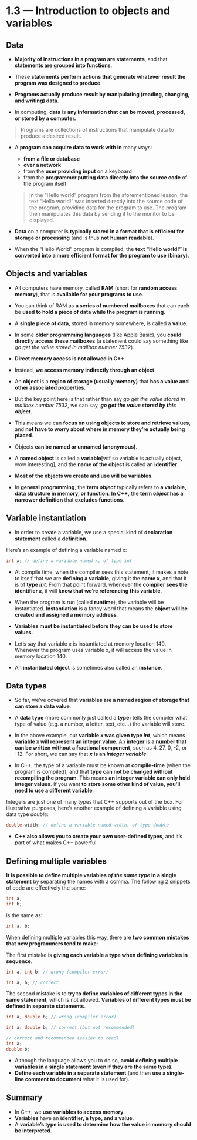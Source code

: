 # 1.3 — Introduction to objects and variables

## Data

- **Majority of instructions in a program are statements**, and that **statements are grouped into functions**. 
- These **statements perform actions that generate whatever result the program was designed to produce**.

- **Programs actually produce result by manipulating (reading, changing, and writing) data**. 
- In computing, **data** is **any information that can be moved, processed, or stored by a computer.**

> Programs are collections of instructions that manipulate data to produce a desired result.

- A **program can acquire data to work with in** many ways: 

  - **from a file or database**
  - **over a network**
  - from the **user providing input** on a keyboard
  - from the **programmer putting data directly into the source code** of the program itself

  > In the “Hello world” program from the aforementioned lesson, the text “Hello world!” was inserted directly into the source code of the program, providing data for the program to use. The program then manipulates this data by sending it to the monitor to be displayed.

- **Data** on a computer is **typically stored in a format that is efficient for storage or processing** (and is thus **not human readable**). 
- When the “Hello World” program is compiled, the **text “Hello world!” is converted into a more efficient format for the program to use** (**binary**).

## Objects and variables

- All computers have memory, called **RAM** (short for **random access memory**), that is **available for your programs to use**. 
- You can think of RAM as **a series of numbered mailboxes** that can each be **used to hold a piece of data while the program is running**. 
- A **single piece of data**, stored in memory somewhere, is called a **value**.

- In some **older programming languages** (like Apple Basic), you **could directly access these mailboxes** (a statement could say something like *go get the value stored in mailbox number 7532*).

- **Direct memory access is not allowed in C++.** 
- Instead, **we access memory indirectly through an object**. 
- An **object** is a **region of storage (usually memory)** that **has a value and other associated properties**. 
- But the key point here is that rather than say *go get the value stored in mailbox number 7532*, we can say, ***go get the value stored by this object***. 
- This means we can **focus on using objects to store and retrieve values**, and **not have to worry about where in memory they’re actually being placed**.

- Objects **can be named or unnamed (anonymous)**. 
- A **named object** is called a **variable**[wtf so variable is actually object, wow interesting], and the **name of the object** is called an **identifier**. 
- **Most of the objects we create and use will be variables**.

- In **general programming**, the **term *object*** typically refers to **a variable, data structure in memory, or function**. **In C++,** the **term *object* has a narrower definition** that **excludes functions**.

## Variable instantiation

- In order to create a variable, we use a special kind of **declaration statement** called a **definition**.

Here’s an example of defining a variable named x:

```cpp
int x; // define a variable named x, of type int
```

- At compile time, when the compiler sees this statement, it makes a note to itself that we are **defining a variable**, giving it the **name *x***, and that it is of **type *int***. From that point forward, whenever the **compiler sees the identifier *x***, it will **know that we’re referencing this variable**.

- When the program is run (called **runtime**), the variable will be instantiated. **Instantiation** is a fancy word that means the **object will be created and assigned a memory address**. 
- **Variables must be instantiated before they can be used to store values**. 
- Let’s say that variable *x* is instantiated at memory location 140. Whenever the program uses variable x, it will access the value in memory location 140. 
- An **instantiated object** is sometimes also called an **instance**.

## Data types

- So far, we’ve covered that **variables are a named region of storage that can store a data value**. 

- A **data type** (more commonly just called a **type**) tells the compiler what type of value (e.g. a number, a letter, text, etc…) the variable will store.

- In the above example, our **variable *x* was given type *int***, which means **variable x will represent an integer value**. An **integer** is a **number that can be written without a fractional component**, such as 4, 27, 0, -2, or -12. For short, we can say that ***x* is an *integer variable***.

- In C++, the type of a variable must be known at **compile-time** (when the program is compiled), and that **type can not be changed without recompiling the program**. This means **an integer variable can only hold integer values**. If you want **to store some other kind of value, you’ll need to use a different variable**.

Integers are just one of many types that C++ supports out of the box. For illustrative purposes, here’s another example of defining a variable using data type *double*:

```cpp
double width; // define a variable named width, of type double
```

- **C++ also allows you to create your own user-defined types**,  and it’s part of what makes C++ powerful.

## Defining multiple variables

**It is possible to define multiple variables *of the same type* in a single statement** by separating the names with a comma. The following 2 snippets of code are effectively the same:

```cpp
int a;
int b;
```

is the same as:

```cpp
int a, b;
```

When defining multiple variables this way, there are **two common mistakes that new programmers tend to make**:

The first mistake is **giving each variable a type when defining variables in sequence**.

```cpp
int a, int b; // wrong (compiler error)

int a, b; // correct
```

The second mistake is to **try to define variables of different types in the same statement**, which is not allowed. **Variables of different types must be defined in separate statements**.

```cpp
int a, double b; // wrong (compiler error)

int a; double b; // correct (but not recommended)

// correct and recommended (easier to read)
int a;
double b;
```

- Although the language allows you to do so, **avoid defining multiple variables in a single statement (even if they are the same type)**. 
- **Define each variable in a separate statement** (and then **use a single-line comment to document** what it is used for).

## Summary

- In C++, we **use variables to access memory**. 
- **Variables** have an **identifier, a type, and a value**.
-  A **variable’s type is used to determine how the value in memory should be interpreted**.